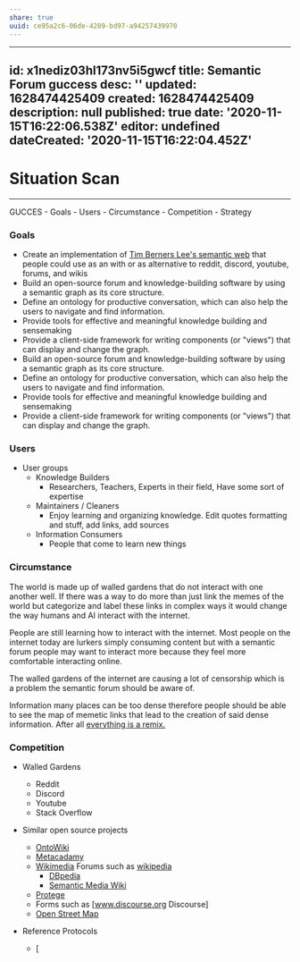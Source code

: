 ```yaml
---
share: true
uuid: ce95a2c6-06de-4289-bd97-a94257439970
---
```

---
id: x1nediz03hl173nv5i5gwcf
title: Semantic Forum guccess
desc: ''
updated: 1628474425409
created: 1628474425409
description: null
published: true
date: '2020-11-15T16:22:06.538Z'
editor: undefined
dateCreated: '2020-11-15T16:22:04.452Z'
---

# Situation Scan
----------------

GUCCES - Goals - Users - Circumstance - Competition - Strategy

### Goals

* Create an implementation of [Tim Berners Lee\'s semantic web] that
    people could use as an with or as alternative to reddit, discord,
    youtube, forums, and wikis
* Build an open-source forum and knowledge-building software by using
    a semantic graph as its core structure.
* Define an ontology for productive conversation, which can also help
    the users to navigate and find information.
* Provide tools for effective and meaningful knowledge building and
    sensemaking
* Provide a client-side framework for writing components (or
    \"views\") that can display and change the graph.
* Build an open-source forum and knowledge-building software by using
    a semantic graph as its core structure.
* Define an ontology for productive conversation, which can also help
    the users to navigate and find information.
* Provide tools for effective and meaningful knowledge building and
    sensemaking
* Provide a client-side framework for writing components (or
    \"views\") that can display and change the graph.

### Users

* User groups
  * Knowledge Builders
    * Researchers, Teachers, Experts in their field, Have some
            sort of expertise
  * Maintainers / Cleaners
    * Enjoy learning and organizing knowledge. Edit quotes
            formatting and stuff, add links, add sources
  * Information Consumers
    * People that come to learn new things

### Circumstance

The world is made up of walled gardens that do not interact with one
another well. If there was a way to do more than just link the memes of
the world but categorize and label these links in complex ways it would
change the way humans and AI interact with the internet.

People are still learning how to interact with the internet. Most people
on the internet today are lurkers simply consuming content but with a
semantic forum people may want to interact more because they feel more
comfortable interacting online.

The walled gardens of the internet are causing a lot of censorship which
is a problem the semantic forum should be aware of.

Information many places can be too dense therefore people should be able
to see the map of memetic links that lead to the creation of said dense
information. After all [everything is a remix.]

### Competition

* Walled Gardens
  * Reddit
  * Discord
  * Youtube
  * Stack Overflow
* Similar open source projects
  * [OntoWiki]
  * [Metacadamy]
  * [Wikimedia] Forums such as [wikipedia]
    * [DBpedia]
    * [Semantic Media Wiki]
  * [Protege]
  * Forms such as \[www.discourse.org Discourse\]
  * [Open Street Map]
* Reference Protocols
  * \[

  [Situation Scan]: http://deseng.ryerson.ca/dokuwiki/design:situation_scan
  [Tim Berners Lee\'s semantic web]: https://youtu.be/OM6XIICm_qo
  [everything is a remix.]: https://www.youtube.com/watch?v=nJPERZDfyWc
  [OntoWiki]: https://ontowiki.net/
  [Metacadamy]: https://metacademy.org/
  [Wikimedia]: https://github.com/wikimedia/mediawiki
  [wikipedia]: https://www.wikipedia.org/
  [DBpedia]: https://wiki.dbpedia.org/
  [Semantic Media Wiki]: https://www.semantic-mediawiki.org/wiki/Semantic_MediaWiki
  [Protege]: https://protege.stanford.edu/
  [Open Street Map]: https://www.openstreetmap.org
